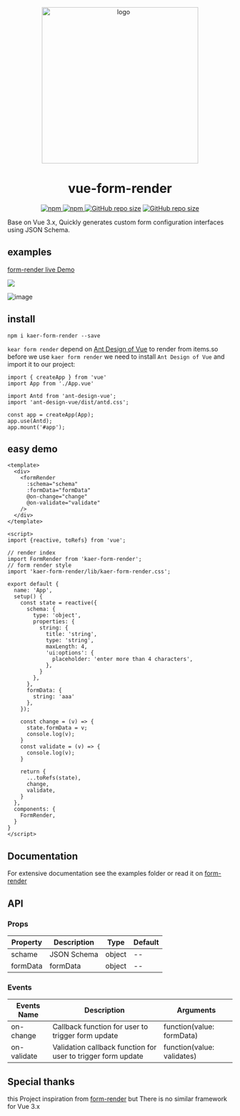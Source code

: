 <p align="center">    
<img width=350 align= "center" alt="logo" src="https://user-images.githubusercontent.com/21073039/104408849-ef6d2280-559f-11eb-93e4-fed00748e4b6.png" />
</p>   
<h1 align= "center">vue-form-render</h1>
<p align="center">
 <a href="https://www.npmjs.com/package/kaer-form-render">
    <img alt="npm" src="https://img.shields.io/github/package-json/v/muwoo/vue-form-render" />
 </a>
 <a href="">
    <img alt="npm" src="https://img.shields.io/github/last-commit/muwoo/vue-form-render" />
 </a>
 <a href="">
    <img alt="GitHub repo size" src="https://img.shields.io/github/repo-size/muwoo/vue-form-render"></a>
 </a>
 <a href="">
    <img alt="GitHub repo size" src="https://img.shields.io/github/stars/muwoo/vue-form-render?style=social"></a>
 </a>
</p>

Base on Vue 3.x, Quickly generates custom form configuration interfaces using JSON Schema.
## examples

[form-render live Demo](https://muwoo.github.io/vue-form-render/)

![](https://user-images.githubusercontent.com/21073039/104287172-086aca80-54f1-11eb-877a-45e7bcf0a909.gif)

![image](https://user-images.githubusercontent.com/21073039/104298169-a1541280-54fe-11eb-9e16-da4414962293.png)


## install
```shell
npm i kaer-form-render --save
```
`kear form render` depend on [Ant Design of Vue](https://2x.antdv.com/docs/vue/introduce-cn/)
to render from items.so before we use `kaer form render` we need to install `Ant Design of Vue` and import it to our project:
```vue
import { createApp } from 'vue'
import App from './App.vue'

import Antd from 'ant-design-vue';
import 'ant-design-vue/dist/antd.css';

const app = createApp(App);
app.use(Antd);
app.mount('#app');
```

## easy demo

```vue
<template>
  <div>
    <formRender
      :schema="schema"
      :formData="formData"
      @on-change="change"
      @on-validate="validate"
    />
  </div>
</template>

<script>
import {reactive, toRefs} from 'vue';

// render index
import FormRender from 'kaer-form-render';
// form render style
import 'kaer-form-render/lib/kaer-form-render.css';

export default {
  name: 'App',
  setup() {
    const state = reactive({
      schema: {
        type: 'object',
        properties: {
          string: {
            title: 'string',
            type: 'string',
            maxLength: 4,
            'ui:options': {
              placeholder: 'enter more than 4 characters',
            },
          }
        },
      },
      formData: {
        string: 'aaa'
      },
    });

    const change = (v) => {
      state.formData = v;
      console.log(v);
    }
    const validate = (v) => {
      console.log(v);
    }

    return {
      ...toRefs(state),
      change,
      validate,
    }
  },
  components: {
    FormRender,
  }
}
</script>

```

## Documentation
For extensive documentation see the examples folder or read it on [form-render](https://x-render.gitee.io/form-render/guide/design)


## API

### Props
|  Property   | Description  | Type | Default|
|  ----  | ----  | ---- | ---- |
| schame  | JSON Schema | object | -- |
| formData  | formData | object | -- |

### Events

|  Events Name	   | Description  | Arguments | 
|  ----  | ----  | ---- |
| on-change  | Callback function for user to trigger form update | function(value: formData) |
| on-validate  | Validation callback function for user to trigger form update | function(value: validates) |

## Special thanks

this Project inspiration from [form-render](https://x-render.gitee.io/form-render/guide/design) 
but There is no similar framework for Vue 3.x



